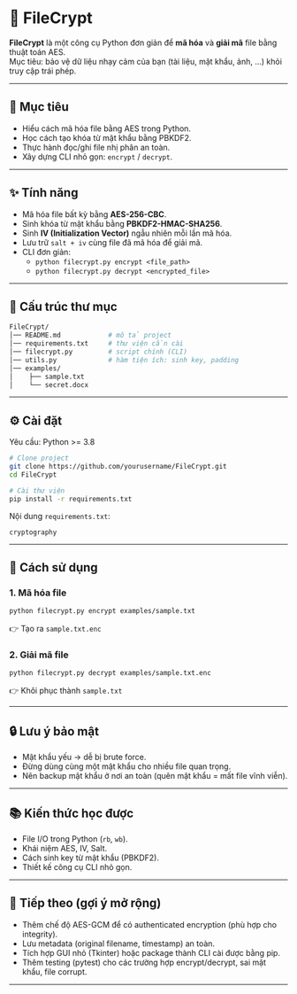 # 🔐 FileCrypt

**FileCrypt** là một công cụ Python đơn giản để **mã hóa** và **giải mã** file bằng thuật toán AES.  
Mục tiêu: bảo vệ dữ liệu nhạy cảm của bạn (tài liệu, mật khẩu, ảnh, ...) khỏi truy cập trái phép.

---

## 🎯 Mục tiêu

- Hiểu cách mã hóa file bằng AES trong Python.
- Học cách tạo khóa từ mật khẩu bằng PBKDF2.
- Thực hành đọc/ghi file nhị phân an toàn.
- Xây dựng CLI nhỏ gọn: `encrypt` / `decrypt`.

---

## ✨ Tính năng

- Mã hóa file bất kỳ bằng **AES-256-CBC**.
- Sinh khóa từ mật khẩu bằng **PBKDF2-HMAC-SHA256**.
- Sinh **IV (Initialization Vector)** ngẫu nhiên mỗi lần mã hóa.
- Lưu trữ `salt + iv` cùng file đã mã hóa để giải mã.
- CLI đơn giản:
  - `python filecrypt.py encrypt <file_path>`
  - `python filecrypt.py decrypt <encrypted_file>`

---

## 📂 Cấu trúc thư mục

```bash
FileCrypt/
│── README.md            # mô tả project
│── requirements.txt     # thư viện cần cài
│── filecrypt.py         # script chính (CLI)
│── utils.py             # hàm tiện ích: sinh key, padding
│── examples/
│    ├── sample.txt
│    └── secret.docx
```

---

## ⚙️ Cài đặt

Yêu cầu: Python >= 3.8

```bash
# Clone project
git clone https://github.com/yourusername/FileCrypt.git
cd FileCrypt

# Cài thư viện
pip install -r requirements.txt
```

Nội dung `requirements.txt`:

```
cryptography
```

---

## 🚀 Cách sử dụng

### 1. Mã hóa file

```bash
python filecrypt.py encrypt examples/sample.txt
```

👉 Tạo ra `sample.txt.enc`

### 2. Giải mã file

```bash
python filecrypt.py decrypt examples/sample.txt.enc
```

👉 Khôi phục thành `sample.txt`

---

## 🔒 Lưu ý bảo mật

- Mật khẩu yếu → dễ bị brute force.
- Đừng dùng cùng một mật khẩu cho nhiều file quan trọng.
- Nên backup mật khẩu ở nơi an toàn (quên mật khẩu = mất file vĩnh viễn).

---

## 📚 Kiến thức học được

- File I/O trong Python (`rb`, `wb`).
- Khái niệm AES, IV, Salt.
- Cách sinh key từ mật khẩu (PBKDF2).
- Thiết kế công cụ CLI nhỏ gọn.

---

## 🧩 Tiếp theo (gợi ý mở rộng)

- Thêm chế độ AES-GCM để có authenticated encryption (phù hợp cho integrity).
- Lưu metadata (original filename, timestamp) an toàn.
- Tích hợp GUI nhỏ (Tkinter) hoặc package thành CLI cài được bằng pip.
- Thêm testing (pytest) cho các trường hợp encrypt/decrypt, sai mật khẩu, file corrupt.

---
